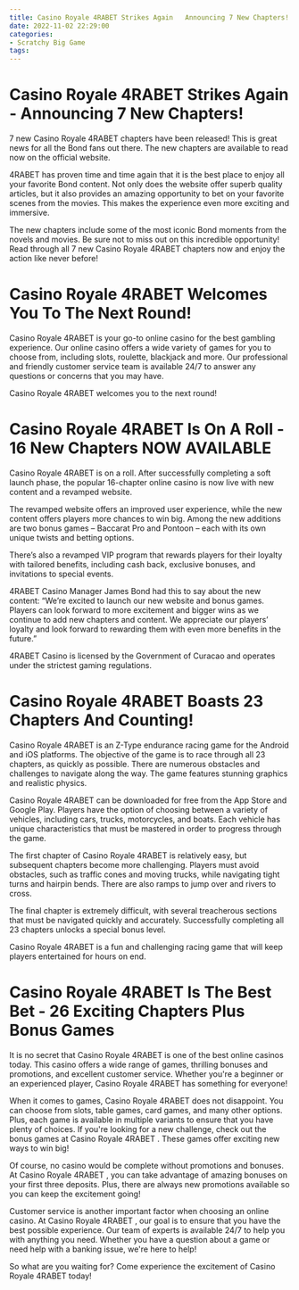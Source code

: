 ```yaml
---
title: Casino Royale 4RABET Strikes Again   Announcing 7 New Chapters!
date: 2022-11-02 22:29:00
categories:
- Scratchy Big Game
tags:
---
```



#  Casino Royale 4RABET Strikes Again - Announcing 7 New Chapters!

7 new Casino Royale 4RABET chapters have been released! This is great news for all the Bond fans out there. The new chapters are available to read now on the official website.

4RABET has proven time and time again that it is the best place to enjoy all your favorite Bond content. Not only does the website offer superb quality articles, but it also provides an amazing opportunity to bet on your favorite scenes from the movies. This makes the experience even more exciting and immersive.

The new chapters include some of the most iconic Bond moments from the novels and movies. Be sure not to miss out on this incredible opportunity! Read through all 7 new Casino Royale 4RABET chapters now and enjoy the action like never before!

#  Casino Royale 4RABET Welcomes You To The Next Round! 

Casino Royale 4RABET is your go-to online casino for the best gambling experience. Our online casino offers a wide variety of games for you to choose from, including slots, roulette, blackjack and more. Our professional and friendly customer service team is available 24/7 to answer any questions or concerns that you may have. 

Casino Royale 4RABET welcomes you to the next round!

#  Casino Royale 4RABET Is On A Roll - 16 New Chapters NOW AVAILABLE

Casino Royale 4RABET is on a roll. After successfully completing a soft launch phase, the popular 16-chapter online casino is now live with new content and a revamped website.

The revamped website offers an improved user experience, while the new content offers players more chances to win big. Among the new additions are two bonus games – Baccarat Pro and Pontoon – each with its own unique twists and betting options.

There’s also a revamped VIP program that rewards players for their loyalty with tailored benefits, including cash back, exclusive bonuses, and invitations to special events.

4RABET Casino Manager James Bond had this to say about the new content: “We’re excited to launch our new website and bonus games. Players can look forward to more excitement and bigger wins as we continue to add new chapters and content. We appreciate our players’ loyalty and look forward to rewarding them with even more benefits in the future.”

4RABET Casino is licensed by the Government of Curacao and operates under the strictest gaming regulations.

#  Casino Royale 4RABET Boasts 23 Chapters And Counting!

Casino Royale 4RABET is an Z-Type endurance racing game for the Android and iOS platforms. The objective of the game is to race through all 23 chapters, as quickly as possible. There are numerous obstacles and challenges to navigate along the way. The game features stunning graphics and realistic physics.

Casino Royale 4RABET can be downloaded for free from the App Store and Google Play. Players have the option of choosing between a variety of vehicles, including cars, trucks, motorcycles, and boats. Each vehicle has unique characteristics that must be mastered in order to progress through the game.

The first chapter of Casino Royale 4RABET is relatively easy, but subsequent chapters become more challenging. Players must avoid obstacles, such as traffic cones and moving trucks, while navigating tight turns and hairpin bends. There are also ramps to jump over and rivers to cross.

The final chapter is extremely difficult, with several treacherous sections that must be navigated quickly and accurately. Successfully completing all 23 chapters unlocks a special bonus level.

Casino Royale 4RABET is a fun and challenging racing game that will keep players entertained for hours on end.

#  Casino Royale 4RABET Is The Best Bet - 26 Exciting Chapters Plus Bonus Games

It is no secret that Casino Royale 4RABET is one of the best online casinos today. This casino offers a wide range of games, thrilling bonuses and promotions, and excellent customer service. Whether you're a beginner or an experienced player, Casino Royale 4RABET has something for everyone!

When it comes to games, Casino Royale 4RABET does not disappoint. You can choose from slots, table games, card games, and many other options. Plus, each game is available in multiple variants to ensure that you have plenty of choices. If you're looking for a new challenge, check out the bonus games at Casino Royale 4RABET . These games offer exciting new ways to win big!

Of course, no casino would be complete without promotions and bonuses. At Casino Royale 4RABET , you can take advantage of amazing bonuses on your first three deposits. Plus, there are always new promotions available so you can keep the excitement going!

Customer service is another important factor when choosing an online casino. At Casino Royale 4RABET , our goal is to ensure that you have the best possible experience. Our team of experts is available 24/7 to help you with anything you need. Whether you have a question about a game or need help with a banking issue, we're here to help!

So what are you waiting for? Come experience the excitement of Casino Royale 4RABET today!